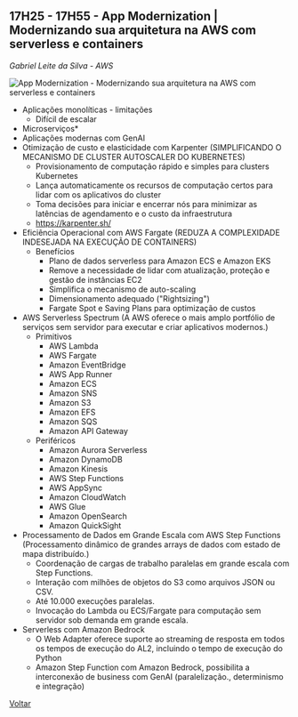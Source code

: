 ## 17H25 - 17H55 - App Modernization | Modernizando sua arquitetura na AWS com serverless e containers

_Gabriel Leite da Silva - AWS_

![App Modernization - Modernizando sua arquitetura na AWS com serverless e containers](./pictures/modernizacao.jpg)

* Aplicações monolíticas - limitações
    * Difícil de escalar
* Microserviços*
* Aplicações modernas com GenAI
* Otimização de custo e elasticidade com Karpenter (SIMPLIFICANDO O MECANISMO DE CLUSTER AUTOSCALER DO KUBERNETES)
    * Provisionamento de computação rápido e simples para clusters Kubernetes
    * Lança automaticamente os recursos de computação certos para lidar com os aplicativos do cluster
    * Toma decisões para iniciar e encerrar nós para minimizar as latências de agendamento e o custo da infraestrutura
    * https://karpenter.sh/
* Eficiência Operacional com AWS Fargate (REDUZA A COMPLEXIDADE INDESEJADA NA EXECUÇÃO DE CONTAINERS)
    * Benefícios
        * Plano de dados serverless para Amazon ECS e Amazon EKS
        * Remove a necessidade de lidar com atualização, proteção e gestão de instâncias EC2
        * Simplifica o mecanismo de auto-scaling
        * Dimensionamento adequado ("Rightsizing")
        * Fargate Spot e Saving Plans para optimização de custos
* AWS Serverless Spectrum (A AWS oferece o mais amplo portfólio de serviços sem servidor para executar e criar aplicativos modernos.)
    * Primitivos
        * AWS Lambda
        * AWS Fargate
        * Amazon EventBridge
        * AWS App Runner
        * Amazon ECS
        * Amazon SNS
        * Amazon S3
        * Amazon EFS
        * Amazon SQS
        * Amazon API Gateway
    * Periféricos        
        * Amazon Aurora Serverless        
        * Amazon DynamoDB
        * Amazon Kinesis
        * AWS Step Functions
        * AWS AppSync
        * Amazon CloudWatch
        * AWS Glue
        * Amazon OpenSearch
        * Amazon QuickSight
* Processamento de Dados em Grande Escala com AWS Step Functions (Processamento dinâmico de grandes arrays de dados com estado de mapa distribuído.)
    * Coordenação de cargas de trabalho paralelas em grande escala com Step Functions.
    * Interação com milhões de objetos do S3 como arquivos JSON ou CSV.
    * Até 10.000 execuções paralelas.
    * Invocação do Lambda ou ECS/Fargate para computação sem servidor sob demanda em grande escala.
* Serverless com Amazon Bedrock
    * O Web Adapter oferece suporte ao streaming de resposta em todos os tempos de execução do AL2, incluindo o tempo de execução do Python
    * Amazon Step Function com Amazon Bedrock, possibilita a interconexão de business com GenAI (paralelização., determinismo e integração)

[Voltar](/aws-cloud-experience-2024)